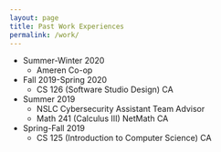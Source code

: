 ```yaml
---
layout: page
title: Past Work Experiences
permalink: /work/
---
```


- Summer-Winter 2020
  - Ameren Co-op
- Fall 2019-Spring 2020
  - CS 126 (Software Studio Design) CA
- Summer 2019
  - NSLC Cybersecurity Assistant Team Advisor
  - Math 241 (Calculus III) NetMath CA
- Spring-Fall 2019
  - CS 125 (Introduction to Computer Science) CA

